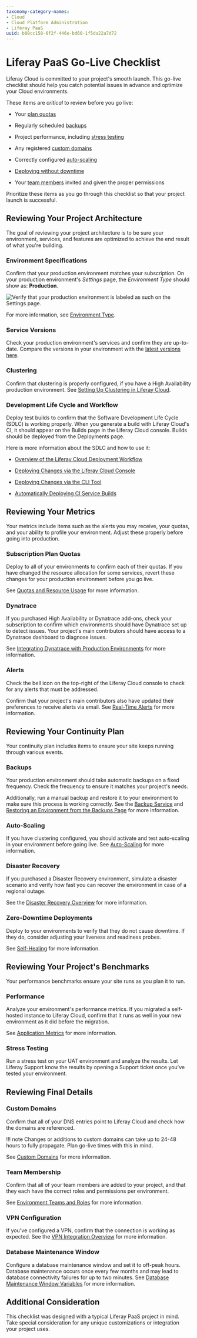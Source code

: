 ```yaml
---
taxonomy-category-names:
- Cloud
- Cloud Platform Administration
- Liferay PaaS
uuid: b08cc158-6f2f-446e-bd60-1f5da22a7d72
---
```

# Liferay PaaS Go-Live Checklist

Liferay Cloud is committed to your project's smooth launch. This go-live checklist should help you catch potential issues in advance and optimize your Cloud environments.

These items are *critical* to review before you go live:

- Your [plan quotas](#subscription-plan-quotas)

- Regularly scheduled [backups](#backups)

- Project performance, including [stress testing](#stress-testing)

- Any registered [custom domains](#custom-domains)

- Correctly configured [auto-scaling](#auto-scaling)

- [Deploying without downtime](#zero-downtime-deployments)

- Your [team members](#team-membership) invited and given the proper permissions

Prioritize these items as you go through this checklist so that your project launch is successful.

## Reviewing Your Project Architecture

The goal of reviewing your project architecture is to be sure your environment, services, and features are optimized to achieve the end result of what you're building.

### Environment Specifications

Confirm that your production environment matches your subscription. On your production environment's *Settings* page, the *Environment Type* should show as: **Production**.

![Verify that your production environment is labeled as such on the Settings page.](./liferay-paas-go-live-checklist/images/01.png)

For more information, see [Environment Type](https://learn.liferay.com/en/w/liferay-cloud/getting-started/understanding-liferay-cloud-environments#environment-type).

### Service Versions

Check your production environment's services and confirm they are up-to-date. Compare the versions in your environment with the [latest versions here](https://help.liferay.com/hc/en-us/sections/360006251311-Services-Changelog).

### Clustering

Confirm that clustering is properly configured, if you have a High Availability production environment. See [Setting Up Clustering in Liferay Cloud](../customizing-liferay-dxp-in-the-cloud/using-the-liferay-dxp-service/setting-up-clustering-in-liferay-cloud.md).

### Development Life Cycle and Workflow

Deploy test builds to confirm that the Software Development Life Cycle (SDLC) is working properly. When you generate a build with Liferay Cloud's CI, it should appear on the Builds page in the Liferay Cloud console. Builds should be deployed from the Deployments page.

Here is more information about the SDLC and how to use it:

- [Overview of the Liferay Cloud Deployment Workflow](../updating-services-in-liferay-paas/overview-of-the-liferay-cloud-deployment-workflow.md)

- [Deploying Changes via the Liferay Cloud Console](../updating-services-in-liferay-paas/deploying-changes-via-the-liferay-cloud-console.md)

- [Deploying Changes via the CLI Tool](../updating-services-in-liferay-paas/deploying-changes-via-the-cli-tool.md)

- [Automatically Deploying CI Service Builds](../updating-services-in-liferay-paas/automatically-deploying-ci-service-builds.md)

## Reviewing Your Metrics

Your metrics include items such as the alerts you may receive, your quotas, and your ability to profile your environment. Adjust these properly before going into production.

### Subscription Plan Quotas

Deploy to all of your environments to confirm each of their quotas. If you have changed the resource allocation for some services, revert these changes for your production environment before you go live.

See [Quotas and Resource Usage](../manage-and-optimize/quotas-and-resource-usage.md) for more information.

### Dynatrace

If you purchased High Availability or Dynatrace add-ons, check your subscription to confirm which environments should have Dynatrace set up to detect issues. Your project's main contributors should have access to a Dynatrace dashboard to diagnose issues.

See [Integrating Dynatrace with Production Environments](../manage-and-optimize/application-metrics.md#integrating-dyanatrace-with-production-environments) for more information.

### Alerts

Check the bell icon on the top-right of the Liferay Cloud console to check for any alerts that must be addressed.

Confirm that your project's main contributors also have updated their preferences to receive alerts via email. See [Real-Time Alerts](../manage-and-optimize/real-time-alerts.md) for more information.

## Reviewing Your Continuity Plan

Your continuity plan includes items to ensure your site keeps running through various events.

### Backups

Your production environment should take automatic backups on a fixed frequency. Check the frequency to ensure it matches your project's needs.

Additionally, run a manual backup and restore it to your environment to make sure this process is working correctly. See the [Backup Service](../platform-services/backup-service.md) and [Restoring an Environment from the Backups Page](../platform-services/backup-service/restoring-data-from-a-backup.md#restoring-an-environment-from-the-backups-page) for more information.

### Auto-Scaling

If you have clustering configured, you should activate and test auto-scaling in your environment before going live. See [Auto-Scaling](../manage-and-optimize/auto-scaling.md) for more information.

### Disaster Recovery

If you purchased a Disaster Recovery environment, simulate a disaster scenario and verify how fast you can recover the environment in case of a regional outage.

See the [Disaster Recovery Overview](../support-and-troubleshooting/troubleshooting-tools-and-resources/disaster-recovery-overview.md) for more information.

### Zero-Downtime Deployments

Deploy to your environments to verify that they do not cause downtime. If they do, consider adjusting your liveness and readiness probes.

See [Self-Healing](../support-and-troubleshooting/troubleshooting-tools-and-resources/self-healing.md) for more information.

## Reviewing Your Project's Benchmarks

Your performance benchmarks ensure your site runs as you plan it to run.

### Performance

Analyze your environment's performance metrics. If you migrated a self-hosted instance to Liferay Cloud, confirm that it runs as well in your new environment as it did before the migration.

See [Application Metrics](../manage-and-optimize/application-metrics.md) for more information.

### Stress Testing

Run a stress test on your UAT environment and analyze the results. Let Liferay Support know the results by opening a Support ticket once you've tested your environment.

## Reviewing Final Details

### Custom Domains

Confirm that all of your DNS entries point to Liferay Cloud and check how the domains are referenced.

!!! note
    Changes or additions to custom domains can take up to 24-48 hours to fully propagate. Plan go-live times with this in mind.

See [Custom Domains](../configuring-the-cloud-network/custom-domains.md) for more information.

### Team Membership

Confirm that all of your team members are added to your project, and that they each have the correct roles and permissions per environment.

See [Environment Teams and Roles](../manage-and-optimize/environment-teams-and-roles.md) for more information.

### VPN Configuration

If you've configured a VPN, confirm that the connection is working as expected. See the [VPN Integration Overview](../configuring-the-cloud-network/vpn-integration-overview.md) for more information.

### Database Maintenance Window

Configure a database maintenance window and set it to off-peak hours. Database maintenance occurs once every few months and may lead to database connectivity failures for up to two minutes. See [Database Maintenance Window Variables](../platform-services/database-service.md#database-maintenance-window-variables) for more information.

## Additional Consideration

This checklist was designed with a typical Liferay PaaS project in mind. Take special consideration for any unique customizations or integration your project uses.